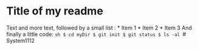 # Title of my readme
Text and more text, followed by a small list :
          * Item 1
          * Item 2
          * Item 3
        And finally a little code:
        ```sh
        $ cd myDir
        $ git init
        $ git status
        $ ls -al
        ```# System1112
